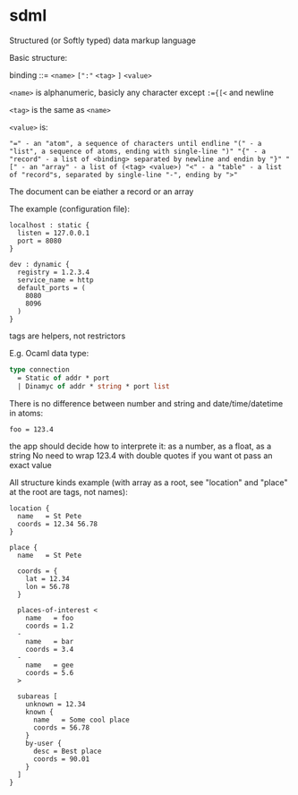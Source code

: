 # sdml
Structured (or Softly typed) data markup language

Basic structure:

binding ::= `<name>` `[":"` `<tag>` `]` `<value>`

`<name>` is alphanumeric, basicly any character except `:={[<` and newline

`<tag>` is the same as `<name>`

`<value>` is:

`"=" - an "atom", a sequence of characters until endline
"(" - a "list", a sequence of atoms, ending with single-line ")"
"{" - a "record" - a list of <binding> separated by newline and endin by "}"
"[" - an "array" - a list of (<tag> <value>)
"<" - a "table" - a list of "record"s, separated by single-line "-", ending by ">"`

The document can be eiather a record or an array

The example (configuration file):

```
localhost : static {
  listen = 127.0.0.1
  port = 8080
}

dev : dynamic {
  registry = 1.2.3.4
  service_name = http
  default_ports = (
    8080
    8096
  )
}
```

tags are helpers, not restrictors

E.g. Ocaml data type:

```ocaml
type connection
  = Static of addr * port
  | Dinamyc of addr * string * port list
```

There is no difference between number and string and date/time/datetime in atoms:

```
foo = 123.4
```

the app should decide how to interprete it: as a number, as a float, as a string
No need to wrap 123.4 with double quotes if you want ot pass an exact value

All structure kinds example (with array as a root, see "location" and "place" at the root are tags, not names):

```
location {
  name   = St Pete
  coords = 12.34 56.78
}

place {
  name   = St Pete
  
  coords = {
    lat = 12.34
    lon = 56.78
  }
  
  places-of-interest <
    name   = foo
    coords = 1.2
  -
    name   = bar
    coords = 3.4
  -
    name   = gee
    coords = 5.6
  >
  
  subareas [
    unknown = 12.34
    known {
      name   = Some cool place
      coords = 56.78
    }
    by-user {
      desc = Best place
      coords = 90.01
    }
  ]
}
```
